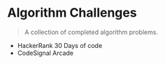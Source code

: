 # Algorithm Challenges
> A collection of completed algorithm problems.
> 
* HackerRank 30 Days of code
* CodeSignal Arcade 



